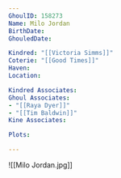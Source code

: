 ```yaml
---
GhoulID: 158273
Name: Milo Jordan
BirthDate: 
GhouledDate: 

Kindred: "[[Victoria Simms]]"
Coterie: "[[Good Times]]"
Haven: 
Location: 

Kindred Associates: 
Ghoul Associates: 
- "[[Raya Dyer]]"
- "[[Tim Baldwin]]"
Kine Associates: 

Plots: 

---
```


![[Milo Jordan.jpg]]